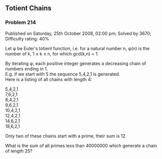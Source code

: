 Totient Chains
--------------

### Problem 214

Published on Saturday, 25th October 2008, 02:00 pm; Solved by 3670;
Difficulty rating: 40%

Let φ be Euler's totient function, i.e. for a natural number n, φ(n) is
the number of k, 1 ≤ k ≤ n, for which gcd(k,n) = 1.

By iterating φ, each positive integer generates a decreasing chain of
numbers ending in 1.\
 E.g. if we start with 5 the sequence 5,4,2,1 is generated.\
 Here is a listing of all chains with length 4:

5,4,2,1\
 7,6,2,1\
 8,4,2,1\
 9,6,2,1\
 10,4,2,1\
 12,4,2,1\
 14,6,2,1\
 18,6,2,1

Only two of these chains start with a prime, their sum is 12.

What is the sum of all primes less than 40000000 which generate a chain
of length 25?
